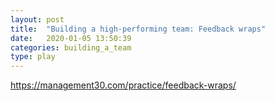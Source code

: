 ```yaml
---
layout: post
title:  "Building a high-performing team: Feedback wraps"
date:   2020-01-05 13:50:39
categories: building_a_team
type: play
---
```


https://management30.com/practice/feedback-wraps/
